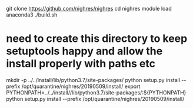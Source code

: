 git clone https://github.com/nighres/nighres
cd nighres
module load anaconda3
./build.sh
# need to create this directory to keep setuptools happy and allow the install properly with paths etc
mkdir -p ../../install/lib/python3.7/site-packages/
python setup.py install --prefix /opt/quarantine/nighres/20190509/install/
export PYTHONPATH=../../install//lib/python3.7/site-packages/:${PYTHONPATH}
python setup.py install --prefix /opt/quarantine/nighres/20190509/install/
